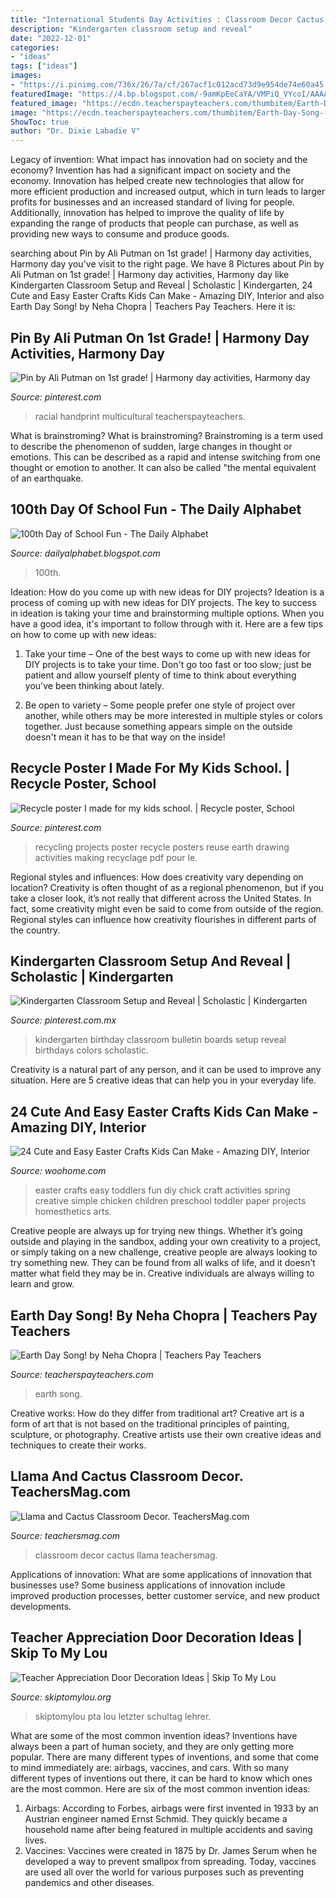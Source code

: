 ```yaml
---
title: "International Students Day Activities : Classroom Decor Cactus Llama Teachersmag"
description: "Kindergarten classroom setup and reveal"
date: "2022-12-01"
categories:
- "ideas"
tags: ["ideas"]
images:
- "https://i.pinimg.com/736x/26/7a/cf/267acf1c012acd73d9e954de74e60a45.jpg"
featuredImage: "https://4.bp.blogspot.com/-9amKpEeCaYA/VMPiQ_VYcoI/AAAAAAAAEOk/P_2a3rsBW5E/s1600/100th201511.png"
featured_image: "https://ecdn.teacherspayteachers.com/thumbitem/Earth-Day-Song--2501809-1460612277/original-2501809-2.jpg"
image: "https://ecdn.teacherspayteachers.com/thumbitem/Earth-Day-Song--2501809-1460612277/original-2501809-2.jpg"
ShowToc: true
author: "Dr. Dixie Labadie V"
---
```



Legacy of invention: What impact has innovation had on society and the economy?
Invention has had a significant impact on society and the economy. Innovation has helped create new technologies that allow for more efficient production and increased output, which in turn leads to larger profits for businesses and an increased standard of living for people. Additionally, innovation has helped to improve the quality of life by expanding the range of products that people can purchase, as well as providing new ways to consume and produce goods.

	

		
searching about Pin by Ali Putman on 1st grade! | Harmony day activities, Harmony day you've visit to the right page. We have 8 Pictures about Pin by Ali Putman on 1st grade! | Harmony day activities, Harmony day like Kindergarten Classroom Setup and Reveal | Scholastic | Kindergarten, 24 Cute and Easy Easter Crafts Kids Can Make - Amazing DIY, Interior and also Earth Day Song! by Neha Chopra | Teachers Pay Teachers. Here it is:
		
    
## Pin By Ali Putman On 1st Grade! | Harmony Day Activities, Harmony Day

<img loading=lazy src="https://i.pinimg.com/736x/26/7a/cf/267acf1c012acd73d9e954de74e60a45.jpg" onerror="this.onerror=null;this.src='https://tse4.mm.bing.net/th?id=OIP.s4oEjdhkiZbENtk8fn-H7wHaLH&amp;pid=15.1';" alt="Pin by Ali Putman on 1st grade! | Harmony day activities, Harmony day">

_Source: pinterest.com_

>racial handprint multicultural teacherspayteachers. 

	

What is brainstroming?
What is brainstroming? Brainstroming is a term used to describe the phenomenon of sudden, large changes in thought or emotions. This can be described as a rapid and intense switching from one thought or emotion to another. It can also be called "the mental equivalent of an earthquake.

    
## 100th Day Of School Fun - The Daily Alphabet

<img loading=lazy src="https://4.bp.blogspot.com/-9amKpEeCaYA/VMPiQ_VYcoI/AAAAAAAAEOk/P_2a3rsBW5E/s1600/100th201511.png" onerror="this.onerror=null;this.src='https://tse1.mm.bing.net/th?id=OIP.3fjszDqUScLyNqWFsq0AbgHaJ3&amp;pid=15.1';" alt="100th Day of School Fun - The Daily Alphabet">

_Source: dailyalphabet.blogspot.com_

>100th. 

	

Ideation: How do you come up with new ideas for DIY projects?
Ideation is a process of coming up with new ideas for DIY projects. The key to success in ideation is taking your time and brainstorming multiple options. When you have a good idea, it's important to follow through with it. Here are a few tips on how to come up with new ideas:
1. Take your time – One of the best ways to come up with new ideas for DIY projects is to take your time. Don't go too fast or too slow; just be patient and allow yourself plenty of time to think about everything you've been thinking about lately.

2. Be open to variety – Some people prefer one style of project over another, while others may be more interested in multiple styles or colors together. Just because something appears simple on the outside doesn't mean it has to be that way on the inside!


    
## Recycle Poster I Made For My Kids School. | Recycle Poster, School

<img loading=lazy src="https://i.pinimg.com/736x/f2/dd/f1/f2ddf15328f5db13bbd2cda46f1e258c--green-ideas-recycling.jpg" onerror="this.onerror=null;this.src='https://tse4.mm.bing.net/th?id=OIP.LnUt4CBkCW5kz5Oj_Ei_JQHaJ3&amp;pid=15.1';" alt="Recycle poster I made for my kids school. | Recycle poster, School">

_Source: pinterest.com_

>recycling projects poster recycle posters reuse earth drawing activities making recyclage pdf pour le. 

	

Regional styles and influences: How does creativity vary depending on location?
Creativity is often thought of as a regional phenomenon, but if you take a closer look, it’s not really that different across the United States. In fact, some creativity might even be said to come from outside of the region. Regional styles can influence how creativity flourishes in different parts of the country.

    
## Kindergarten Classroom Setup And Reveal | Scholastic | Kindergarten

<img loading=lazy src="https://i.pinimg.com/736x/11/a3/3b/11a33b76b74b1108bd4e1339961befef.jpg" onerror="this.onerror=null;this.src='https://tse3.mm.bing.net/th?id=OIP.FvQuT6Zn2Rykuv-fwaK-IwHaFj&amp;pid=15.1';" alt="Kindergarten Classroom Setup and Reveal | Scholastic | Kindergarten">

_Source: pinterest.com.mx_

>kindergarten birthday classroom bulletin boards setup reveal birthdays colors scholastic. 

	

Creativity is a natural part of any person, and it can be used to improve any situation. Here are 5 creative ideas that can help you in your everyday life.

    
## 24 Cute And Easy Easter Crafts Kids Can Make - Amazing DIY, Interior

<img loading=lazy src="http://www.woohome.com/wp-content/uploads/2014/04/Easter-Crafts-for-Kids-4.jpg" onerror="this.onerror=null;this.src='https://tse3.mm.bing.net/th?id=OIP.K99XlXYiYRzK5WEn8KwNLgHaJ6&amp;pid=15.1';" alt="24 Cute and Easy Easter Crafts Kids Can Make - Amazing DIY, Interior">

_Source: woohome.com_

>easter crafts easy toddlers fun diy chick craft activities spring creative simple chicken children preschool toddler paper projects homesthetics arts. 

	

Creative people are always up for trying new things. Whether it’s going outside and playing in the sandbox, adding your own creativity to a project, or simply taking on a new challenge, creative people are always looking to try something new. They can be found from all walks of life, and it doesn’t matter what field they may be in. Creative individuals are always willing to learn and grow.

    
## Earth Day Song! By Neha Chopra | Teachers Pay Teachers

<img loading=lazy src="https://ecdn.teacherspayteachers.com/thumbitem/Earth-Day-Song--2501809-1460612277/original-2501809-2.jpg" onerror="this.onerror=null;this.src='https://tse4.mm.bing.net/th?id=OIP.h9vsDnKL_KjAe92J9fXlqAAAAA&amp;pid=15.1';" alt="Earth Day Song! by Neha Chopra | Teachers Pay Teachers">

_Source: teacherspayteachers.com_

>earth song. 

	

Creative works: How do they differ from traditional art?
Creative art is a form of art that is not based on the traditional principles of painting, sculpture, or photography. Creative artists use their own creative ideas and techniques to create their works.

    
## Llama And Cactus Classroom Decor. TeachersMag.com

<img loading=lazy src="http://teachersmag.com/wp-content/uploads/2019/09/Preschool9.jpg" onerror="this.onerror=null;this.src='https://tse4.mm.bing.net/th?id=OIP.f-QSPQMtboWl64X4fph6ZAHaJ4&amp;pid=15.1';" alt="Llama and Cactus Classroom Decor. TeachersMag.com">

_Source: teachersmag.com_

>classroom decor cactus llama teachersmag. 

	

Applications of innovation: What are some applications of innovation that businesses use?
Some business applications of innovation include improved production processes, better customer service, and new product developments.

    
## Teacher Appreciation Door Decoration Ideas | Skip To My Lou

<img loading=lazy src="https://www.skiptomylou.org/wp-content/uploads/2010/04/TeacherDoor-superstar-1.jpg" onerror="this.onerror=null;this.src='https://tse1.mm.bing.net/th?id=OIP.cYkg-tU2Kjc2ahS02dihHwAAAA&amp;pid=15.1';" alt="Teacher Appreciation Door Decoration Ideas | Skip To My Lou">

_Source: skiptomylou.org_

>skiptomylou pta lou letzter schultag lehrer. 

	

What are some of the most common invention ideas?
Inventions have always been a part of human society, and they are only getting more popular. There are many different types of inventions, and some that come to mind immediately are: airbags, vaccines, and cars. With so many different types of inventions out there, it can be hard to know which ones are the most common. Here are six of the most common invention ideas: 
1) Airbags: According to Forbes, airbags were first invented in 1933 by an Austrian engineer named Ernst Schmid. They quickly became a household name after being featured in multiple accidents and saving lives. 
2) Vaccines: Vaccines were created in 1875 by Dr. James Serum when he developed a way to prevent smallpox from spreading. Today, vaccines are used all over the world for various purposes such as preventing pandemics and other diseases.

